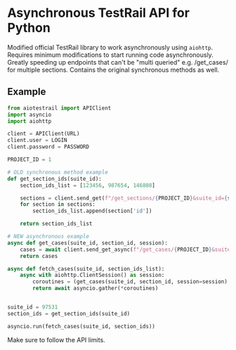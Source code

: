 # Asynchronous TestRail API for Python
Modified official TestRail library to work asynchronously using `aiohttp`.
Requires minimum modifications to start running code asynchronously. Greatly speeding up endpoints that can't be "multi queried" e.g. /get_cases/ for multiple sections.
Contains the original synchronous methods as well.


## Example
```python
from aiotestrail import APIClient
import asyncio
import aiohttp

client = APIClient(URL)
client.user = LOGIN
client.password = PASSWORD

PROJECT_ID = 1

# OLD synchronous method example
def get_section_ids(suite_id):
    section_ids_list = [123456, 987654, 146808]

    sections = client.send_get(f"/get_sections/{PROJECT_ID}&suite_id={suite_id}")
    for section in sections:
        section_ids_list.append(section['id'])

    return section_ids_list

# NEW asynchronous example
async def get_cases(suite_id, section_id, session):
    cases = await client.send_get_async(f"/get_cases/{PROJECT_ID}&suite_id={suite_id}&section_id={section_id}", session=session)
    return cases

async def fetch_cases(suite_id, section_ids_list):
    async with aiohttp.ClientSession() as session:
        coroutines = (get_cases(suite_id, section_id, session=session) for section_id in section_ids_list)
        return await asyncio.gather(*coroutines)


suite_id = 97531
section_ids = get_section_ids(suite_id)

asyncio.run(fetch_cases(suite_id, section_ids))
```
Make sure to follow the API limits.
